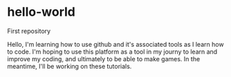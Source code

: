 # hello-world
First repository

Hello,
I'm learning how to use github and it's associated tools as I learn how to code. I'm hoping to use this platform as a tool in my journy to learn and improve my coding, and ultimately to be able to make games. In the meantime, I'll be working on these tutorials.
